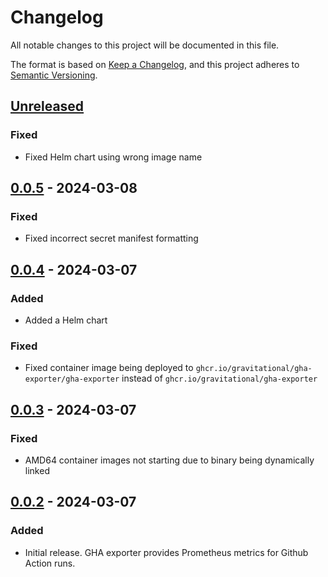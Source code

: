 # Changelog
All notable changes to this project will be documented in this file.

The format is based on [Keep a Changelog](https://keepachangelog.com/en/1.0.0/),
and this project adheres to [Semantic Versioning](https://semver.org/spec/v2.0.0.html).

## [Unreleased]
### Fixed
- Fixed Helm chart using wrong image name

## [0.0.5] - 2024-03-08
### Fixed
- Fixed incorrect secret manifest formatting

## [0.0.4] - 2024-03-07
### Added
- Added a Helm chart

### Fixed
- Fixed container image being deployed to `ghcr.io/gravitational/gha-exporter/gha-exporter` instead of `ghcr.io/gravitational/gha-exporter`

## [0.0.3] - 2024-03-07
### Fixed
- AMD64 container images not starting due to binary being dynamically linked

## [0.0.2] - 2024-03-07
### Added
- Initial release. GHA exporter provides Prometheus metrics for Github Action runs.

[Unreleased]: https://github.com/gravitational/gha-exporter/compare/v0.0.5...HEAD
[0.0.5]: https://github.com/gravitational/gha-exporter/compare/v0.0.4...v0.0.5
[0.0.4]: https://github.com/gravitational/gha-exporter/compare/v0.0.3...v0.0.4
[0.0.3]: https://github.com/gravitational/gha-exporter/compare/v0.0.2...v0.0.3
[0.0.2]: httpx://github.com/gravitational/gha-exporter/releases/tag/v0.0.2
